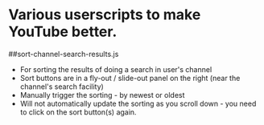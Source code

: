 # Various userscripts to make YouTube better.


##sort-channel-search-results.js
- For sorting the results of doing a search in user's channel
- Sort buttons are in a fly-out / slide-out panel on the right (near the channel's search facility)
- Manually trigger the sorting - by newest or oldest
- Will not automatically update the sorting as you scroll down - you need to click on the sort button(s) again.

